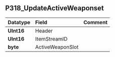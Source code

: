 ## P318\_UpdateActiveWeaponset ##
| **Datatype** | **Field** | **Comment** |
|:-------------|:----------|:------------|
| **UInt16**   | Header    |             |
| **UInt16**   | ItemStreamID |             |
| **byte**     | ActiveWeaponSlot |             |